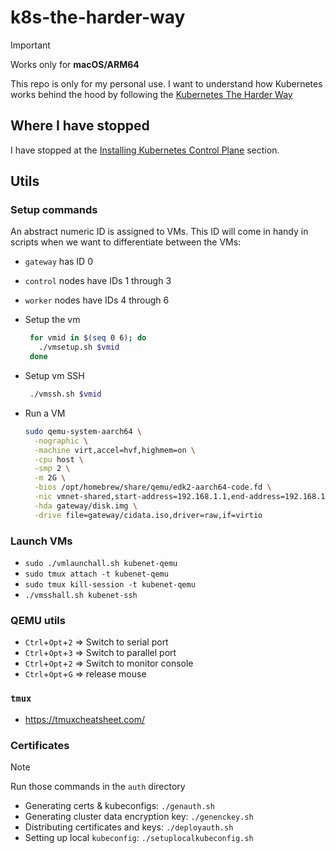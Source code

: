 # k8s-the-harder-way

> [!IMPORTANT]
> Works only for **macOS/ARM64**

This repo is only for my personal use. I want to understand how Kubernetes works behind the hood by following the [Kubernetes The Harder Way](https://github.com/ghik/kubernetes-the-harder-way)

## Where I have stopped

I have stopped at the [Installing Kubernetes Control Plane](https://github.com/ghik/kubernetes-the-harder-way/blob/main/docs/05_Installing_Kubernetes_Control_Plane.md#installing-kubernetes-control-plane) section.

## Utils

### Setup commands

An abstract numeric ID is assigned to VMs. This ID will come in handy in scripts when we want to differentiate between the VMs:

- `gateway` has ID 0
- `control` nodes have IDs 1 through 3
- `worker` nodes have IDs 4 through 6

- Setup the vm
   ```bash
    for vmid in $(seq 0 6); do
      ./vmsetup.sh $vmid
    done
    ```
- Setup vm SSH
   ```bash
    ./vmssh.sh $vmid
    ```
- Run a VM
  ```bash
  sudo qemu-system-aarch64 \
    -nographic \
    -machine virt,accel=hvf,highmem=on \
    -cpu host \
    -smp 2 \
    -m 2G \
    -bios /opt/homebrew/share/qemu/edk2-aarch64-code.fd \
    -nic vmnet-shared,start-address=192.168.1.1,end-address=192.168.1.20,subnet-mask=255.255.255.0,mac=52:52:52:00:00:00 \
    -hda gateway/disk.img \
    -drive file=gateway/cidata.iso,driver=raw,if=virtio
  ```

### Launch VMs

- `sudo ./vmlaunchall.sh kubenet-qemu`
- `sudo tmux attach -t kubenet-qemu`
- `sudo tmux kill-session -t kubenet-qemu`
- `./vmsshall.sh kubenet-ssh`

### QEMU utils

- `Ctrl`+`Opt`+`2` => Switch to serial port
- `Ctrl`+`Opt`+`3` => Switch to parallel port
- `Ctrl`+`Opt`+`2` => Switch to monitor console
- `Ctrl`+`Opt`+`G` => release mouse

### `tmux`

- https://tmuxcheatsheet.com/

### Certificates

> [!NOTE]
> Run those commands in the `auth` directory

- Generating certs & kubeconfigs: `./genauth.sh`
- Generating cluster data encryption key: `./genenckey.sh`
- Distributing certificates and keys: `./deployauth.sh`
- Setting up local `kubeconfig`: `./setuplocalkubeconfig.sh`
